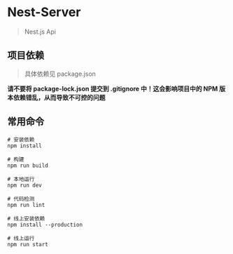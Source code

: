 # Nest-Server

> Nest.js Api

## 项目依赖

> 具体依赖见 package.json

**请不要将 package-lock.json 提交到 .gitignore 中！这会影响项目中的 NPM 版本依赖错乱，从而导致不可控的问题**

## 常用命令

``` shell
# 安装依赖
npm install

# 构建
npm run build

# 本地运行
npm run dev

# 代码检测
npm run lint

# 线上安装依赖
npm install --production

# 线上运行
npm run start
```
